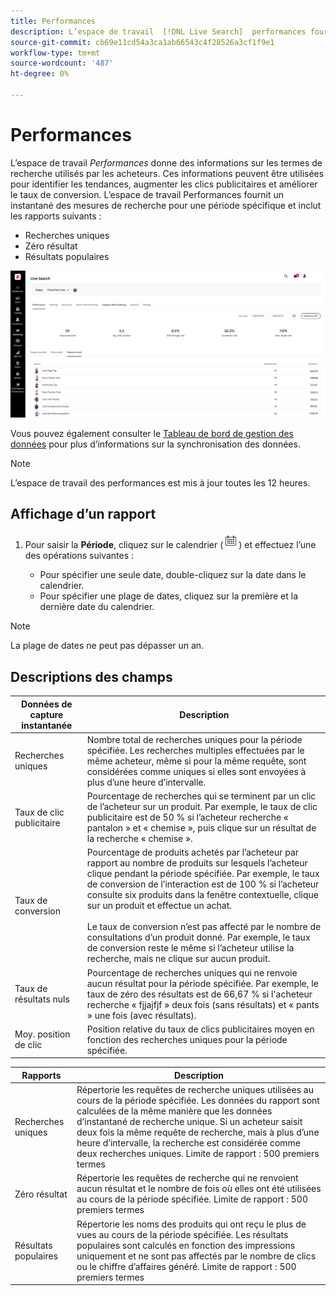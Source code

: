 ```yaml
---
title: Performances
description: L’espace de travail  [!DNL Live Search]  performances fournit des informations sur les termes de recherche utilisés par les acheteurs.
source-git-commit: cb69e11cd54a3ca1ab66543c4f28526a3cf1f9e1
workflow-type: tm+mt
source-wordcount: '487'
ht-degree: 0%

---
```


# Performances

L’espace de travail *Performances* donne des informations sur les termes de recherche utilisés par les acheteurs. Ces informations peuvent être utilisées pour identifier les tendances, augmenter les clics publicitaires et améliorer le taux de conversion. L’espace de travail Performances fournit un instantané des mesures de recherche pour une période spécifique et inclut les rapports suivants :

* Recherches uniques
* Zéro résultat
* Résultats populaires

![Performances](assets/performance-unique-searches.png)

Vous pouvez également consulter le [Tableau de bord de gestion des données](https://experienceleague.adobe.com/docs/commerce-admin/systems/data-transfer/data-dashboard.html?lang=fr) pour plus d’informations sur la synchronisation des données.

>[!NOTE]
>
>L’espace de travail des performances est mis à jour toutes les 12 heures.

## Affichage d’un rapport

1. Pour saisir la **Période**, cliquez sur le calendrier (![Calendrier](assets/btn-calendar.png)) et effectuez l’une des opérations suivantes :

   * Pour spécifier une seule date, double-cliquez sur la date dans le calendrier.
   * Pour spécifier une plage de dates, cliquez sur la première et la dernière date du calendrier.

>[!NOTE]
>
>La plage de dates ne peut pas dépasser un an.

## Descriptions des champs

| Données de capture instantanée | Description |
|--- |--- |
| Recherches uniques | Nombre total de recherches uniques pour la période spécifiée. Les recherches multiples effectuées par le même acheteur, même si pour la même requête, sont considérées comme uniques si elles sont envoyées à plus d’une heure d’intervalle. |
| Taux de clic publicitaire | Pourcentage de recherches qui se terminent par un clic de l’acheteur sur un produit. Par exemple, le taux de clic publicitaire est de 50 % si l’acheteur recherche « pantalon » et « chemise », puis clique sur un résultat de la recherche « chemise ». |
| Taux de conversion | Pourcentage de produits achetés par l’acheteur par rapport au nombre de produits sur lesquels l’acheteur clique pendant la période spécifiée. Par exemple, le taux de conversion de l’interaction est de 100 % si l’acheteur consulte six produits dans la fenêtre contextuelle, clique sur un produit et effectue un achat. <br /><br />Le taux de conversion n’est pas affecté par le nombre de consultations d’un produit donné. Par exemple, le taux de conversion reste le même si l’acheteur utilise la recherche, mais ne clique sur aucun produit. |
| Taux de résultats nuls | Pourcentage de recherches uniques qui ne renvoie aucun résultat pour la période spécifiée. Par exemple, le taux de zéro des résultats est de 66,67 % si l&#39;acheteur recherche « fjjajfjf » deux fois (sans résultats) et « pants » une fois (avec résultats). |
| Moy. position de clic | Position relative du taux de clics publicitaires moyen en fonction des recherches uniques pour la période spécifiée. |

| Rapports | Description |
|--- |--- |
| Recherches uniques | Répertorie les requêtes de recherche uniques utilisées au cours de la période spécifiée. Les données du rapport sont calculées de la même manière que les données d’instantané de recherche unique. Si un acheteur saisit deux fois la même requête de recherche, mais à plus d’une heure d’intervalle, la recherche est considérée comme deux recherches uniques. Limite de rapport : 500 premiers termes |
| Zéro résultat | Répertorie les requêtes de recherche qui ne renvoient aucun résultat et le nombre de fois où elles ont été utilisées au cours de la période spécifiée. Limite de rapport : 500 premiers termes |
| Résultats populaires | Répertorie les noms des produits qui ont reçu le plus de vues au cours de la période spécifiée. Les résultats populaires sont calculés en fonction des impressions uniquement et ne sont pas affectés par le nombre de clics ou le chiffre d’affaires généré. Limite de rapport : 500 premiers termes |
